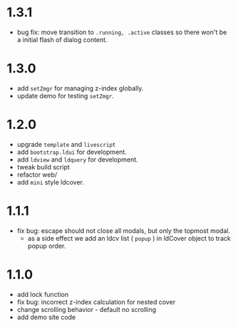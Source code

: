 # 1.3.1

 - bug fix: move transition to `.running, .active` classes so there won't be a initial flash of dialog content.


# 1.3.0

 - add `setZmgr` for managing z-index globally.
 - update demo for testing `setZmgr`.


# 1.2.0

 - upgrade `template` and `livescript`
 - add `bootstrap.ldui` for development.
 - add `ldview` and `ldquery` for development.
 - tweak build script
 - refactor web/
 - add `mini` style ldcover.


# 1.1.1

 - fix bug: escape should not close all modals, but only the topmost modal.
   - as a side effect we add an ldcv list ( `popup` ) in ldCover object to track popup order.


# 1.1.0

 - add lock function
 - fix bug: incorrect z-index calculation for nested cover
 - change scrolling behavior - default no scrolling
 - add demo site code
